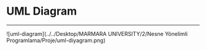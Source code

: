 # UML Diagram
***
![uml-diagram](../../Desktop/MARMARA UNIVERSITY/2/Nesne Yönelimli Programlama/Proje/uml-diyagram.png)
